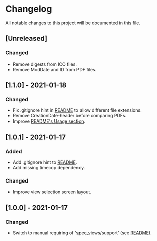 # Changelog
All notable changes to this project will be documented in this file.

## [Unreleased]
### Changed
- Remove digests from ICO files.
- Remove ModDate and ID from PDF files.

## [1.1.0] - 2021-01-18
### Changed
- Fix .gitignore hint in [README](./README.md#installation) to allow different file extensions.
- Remove CreationDate-header before comparing PDFs.
- Improve [README's Usage section](./README.md#usage).

## [1.0.1] - 2021-01-17
### Added
- Add .gitignore hint to [README](./README.md#installation).
- Add missing timecop dependency.

### Changed
- Improve view selection screen layout.

## [1.0.0] - 2021-01-17
### Changed
- Switch to manual requiring of 'spec_views/support' (see [README](./README.md#installation)).
